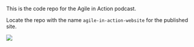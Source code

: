 This is the code repo for the Agile in Action podcast.

Locate the repo with the name `agile-in-action-website` for the published site.

<p>
  <a href="https://online.visualstudio.com/environments/new?name=agile-in-action-podcast-repo&repo=BillRaymond/agile-in-action-podcast-repo">
    <img src="https://img.shields.io/endpoint?style=social&url=https%3A%2F%2Faka.ms%2Fvso-badge">
  </a>
</p>
